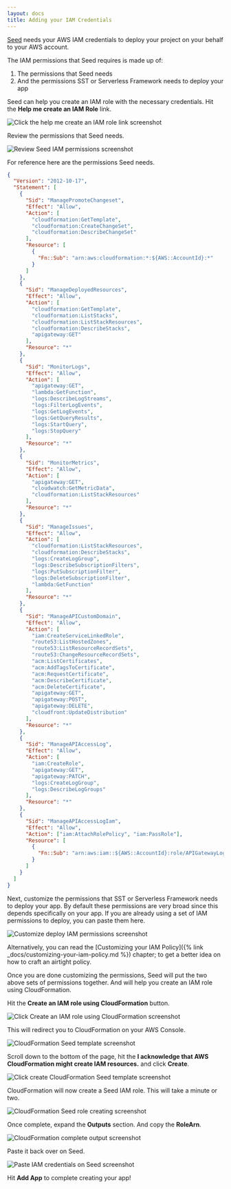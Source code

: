 ```yaml
---
layout: docs
title: Adding your IAM Credentials
---
```


[Seed](/) needs your AWS IAM credentials to deploy your project on your behalf to your AWS account.

The IAM permissions that Seed requires is made up of:

1. The permissions that Seed needs
2. And the permissions SST or Serverless Framework needs to deploy your app

Seed can help you create an IAM role with the necessary credentials. Hit the **Help me create an IAM Role** link.

![Click the help me create an IAM role link screenshot](/assets/docs/iam/click-the-help-me-create-an-iam-role-link.png)

Review the permissions that Seed needs.

![Review Seed IAM permissions screenshot](/assets/docs/iam/review-seed-iam-permissions.png)

For reference here are the permissions Seed needs.

```json
{
  "Version": "2012-10-17",
  "Statement": [
    {
      "Sid": "ManagePromoteChangeset",
      "Effect": "Allow",
      "Action": [
        "cloudformation:GetTemplate",
        "cloudformation:CreateChangeSet",
        "cloudformation:DescribeChangeSet"
      ],
      "Resource": [
        {
          "Fn::Sub": "arn:aws:cloudformation:*:${AWS::AccountId}:*"
        }
      ]
    },
    {
      "Sid": "ManageDeployedResources",
      "Effect": "Allow",
      "Action": [
        "cloudformation:GetTemplate",
        "cloudformation:ListStacks",
        "cloudformation:ListStackResources",
        "cloudformation:DescribeStacks",
        "apigateway:GET"
      ],
      "Resource": "*"
    },
    {
      "Sid": "MonitorLogs",
      "Effect": "Allow",
      "Action": [
        "apigateway:GET",
        "lambda:GetFunction",
        "logs:DescribeLogStreams",
        "logs:FilterLogEvents",
        "logs:GetLogEvents",
        "logs:GetQueryResults",
        "logs:StartQuery",
        "logs:StopQuery"
      ],
      "Resource": "*"
    },
    {
      "Sid": "MonitorMetrics",
      "Effect": "Allow",
      "Action": [
        "apigateway:GET",
        "cloudwatch:GetMetricData",
        "cloudformation:ListStackResources"
      ],
      "Resource": "*"
    },
    {
      "Sid": "ManageIssues",
      "Effect": "Allow",
      "Action": [
        "cloudformation:ListStackResources",
        "cloudformation:DescribeStacks",
        "logs:CreateLogGroup",
        "logs:DescribeSubscriptionFilters",
        "logs:PutSubscriptionFilter",
        "logs:DeleteSubscriptionFilter",
        "lambda:GetFunction"
      ],
      "Resource": "*"
    },
    {
      "Sid": "ManageAPICustomDomain",
      "Effect": "Allow",
      "Action": [
        "iam:CreateServiceLinkedRole",
        "route53:ListHostedZones",
        "route53:ListResourceRecordSets",
        "route53:ChangeResourceRecordSets",
        "acm:ListCertificates",
        "acm:AddTagsToCertificate",
        "acm:RequestCertificate",
        "acm:DescribeCertificate",
        "acm:DeleteCertificate",
        "apigateway:GET",
        "apigateway:POST",
        "apigateway:DELETE",
        "cloudfront:UpdateDistribution"
      ],
      "Resource": "*"
    },
    {
      "Sid": "ManageAPIAccessLog",
      "Effect": "Allow",
      "Action": [
        "iam:CreateRole",
        "apigateway:GET",
        "apigateway:PATCH",
        "logs:CreateLogGroup",
        "logs:DescribeLogGroups"
      ],
      "Resource": "*"
    },
    {
      "Sid": "ManageAPIAccessLogIam",
      "Effect": "Allow",
      "Action": ["iam:AttachRolePolicy", "iam:PassRole"],
      "Resource": [
        {
          "Fn::Sub": "arn:aws:iam::${AWS::AccountId}:role/APIGatewayLogsRole*"
        }
      ]
    }
  ]
}
```

Next, customize the permissions that SST or Serverless Framework needs to deploy your app. By default these permissions are very broad since this depends specifically on your app. If you are already using a set of IAM permissions to deploy, you can paste them here.

![Customize deploy IAM permissions screenshot](/assets/docs/iam/customize-deploy-iam-permissions.png)

Alternatively, you can read the [Customizing your IAM Policy]({% link _docs/customizing-your-iam-policy.md %}) chapter; to get a better idea on how to craft an airtight policy.

Once you are done customizing the permissions, Seed will put the two above sets of permissions together. And will help you create an IAM role using CloudFormation.

Hit the **Create an IAM role using CloudFormation** button.

![Click Create an IAM role using CloudFormation screenshot](/assets/docs/iam/click-create-an-iam-role-using-cloudformation.png)

This will redirect you to CloudFormation on your AWS Console.

![CloudFormation Seed template screenshot](/assets/docs/iam/cloudformation-seed-template.png)

Scroll down to the bottom of the page, hit the **I acknowledge that AWS CloudFormation might create IAM resources.** and click **Create**.

![Click create CloudFormation Seed template screenshot](/assets/docs/iam/click-create-cloudformation-seed-template.png)

CloudFormation will now create a Seed IAM role. This will take a minute or two.

![CloudFormation Seed role creating screenshot](/assets/docs/iam/cloudformation-seed-role-creating.png)

Once complete, expand the **Outputs** section. And copy the **RoleArn**.

![CloudFormation complete output screenshot](/assets/docs/iam/cloudformation-complete-output.png)

Paste it back over on Seed.

![Paste IAM credentials on Seed screenshot](/assets/docs/iam/paste-iam-credentials-on-seed.png)

Hit **Add App** to complete creating your app!
